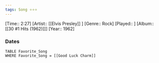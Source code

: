 ```yaml
---
tags: Song ⭐⭐⭐ 
---
```

[Time:: 2:27]
[Artist:: [[Elvis Presley]] ]
[Genre:: Rock]
[Played:: ]
[Album:: [[30 #1 Hits (1962)]]]
[Year:: 1962]
### Dates
````dataview
TABLE Favorite_Song
WHERE Favorite_Song = [[Good Luck Charm]]
````